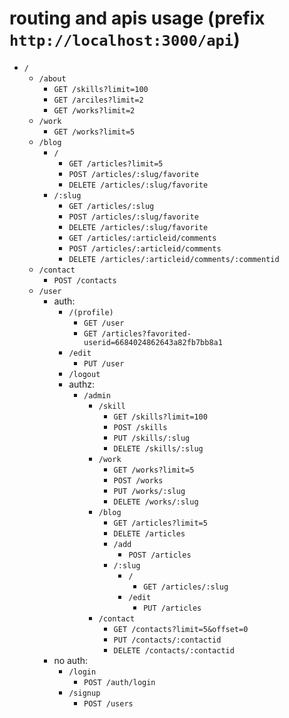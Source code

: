 # routing and apis usage (prefix `http://localhost:3000/api`)

- `/`
  - `/about`
    - `GET /skills?limit=100`
    - `GET /arciles?limit=2`
    - `GET /works?limit=2`
  - `/work`
    - `GET /works?limit=5`
  - `/blog`
    - `/`
      - `GET /articles?limit=5`
      - `POST /articles/:slug/favorite`
      - `DELETE /articles/:slug/favorite`
    - `/:slug`
      - `GET /articles/:slug`
      - `POST /articles/:slug/favorite`
      - `DELETE /articles/:slug/favorite`
      - `GET /articles/:articleid/comments`
      - `POST /articles/:articleid/comments`
      - `DELETE /articles/:articleid/comments/:commentid`
  - `/contact`
    - `POST /contacts`
  - `/user`
    - auth:
      - `/(profile)`
        - `GET /user`
        - `GET /articles?favorited-userid=6684024862643a82fb7bb8a1`
      - `/edit`
        - `PUT /user`
      - `/logout`
      - authz:
        - `/admin`
          - `/skill`
            - `GET /skills?limit=100`
            - `POST /skills`
            - `PUT /skills/:slug`
            - `DELETE /skills/:slug`
          - `/work`
            - `GET /works?limit=5`
            - `POST /works`
            - `PUT /works/:slug`
            - `DELETE /works/:slug`
          - `/blog`
            - `GET /articles?limit=5`
            - `DELETE /articles`
            - `/add`
              - `POST /articles`
            - `/:slug`
              - `/`
                - `GET /articles/:slug`
              - `/edit`
                - `PUT /articles`
          - `/contact`
            - `GET /contacts?limit=5&offset=0`
            - `PUT /contacts/:contactid`
            - `DELETE /contacts/:contactid`
    - no auth:
      - `/login`
        - `POST /auth/login`
      - `/signup`
        - `POST /users`
